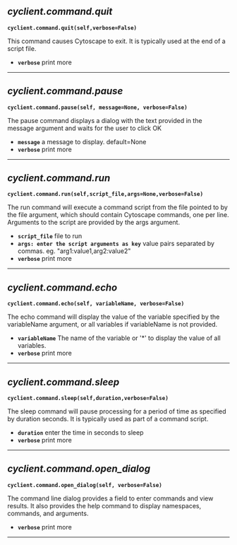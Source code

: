 ## ***cyclient.command.quit***

**`cyclient.command.quit(self,verbose=False)`**

This command causes Cytoscape to exit. It is typically used at the end
of a script file.

* **`verbose`** print more

___

## ***cyclient.command.pause***

**`cyclient.command.pause(self, message=None, verbose=False)`**

The pause command displays a dialog with the text provided in the
message argument and waits for the user to click OK

* **`message`** a message to display. default=None
* **`verbose`** print more

___

## ***cyclient.command.run***

**`cyclient.command.run(self,script_file,args=None,verbose=False)`**

The run command will execute a command script from the file pointed to
by the file argument, which should contain Cytoscape commands, one per
line. Arguments to the script are provided by the args argument.

* **`script_file`** file to run
* **`args: enter the script arguments as key`** value pairs separated by
commas. eg. "arg1:value1,arg2:value2"
* **`verbose`** print more

___

## ***cyclient.command.echo***

**`cyclient.command.echo(self, variableName, verbose=False)`**

The echo command will display the value of the variable specified by the
variableName argument, or all variables if variableName is not provided.

* **`variableName`** The name of the variable or '*' to display the value of all variables.
* **`verbose`** print more

___

## ***cyclient.command.sleep***

**`cyclient.command.sleep(self,duration,verbose=False)`**

The sleep command will pause processing for a period of time as specified
by duration seconds. It is typically used as part of a command script.

* **`duration`** enter the time in seconds to sleep
* **`verbose`** print more

___

## ***cyclient.command.open_dialog***

**`cyclient.command.open_dialog(self, verbose=False)`**

The command line dialog provides a field to enter commands and view
results. It also provides the help command to display namespaces,
commands, and arguments.

* **`verbose`** print more

___

